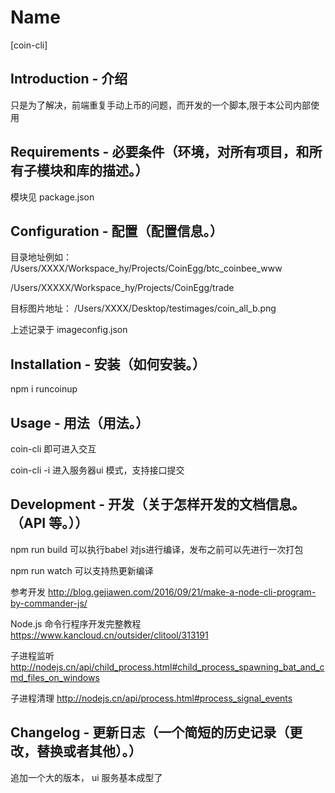 # Name

[coin-cli]

## Introduction - 介绍

只是为了解决，前端重复手动上币的问题，而开发的一个脚本,限于本公司内部使用

## Requirements - 必要条件（环境，对所有项目，和所有子模块和库的描述。）

模块见 package.json

## Configuration - 配置（配置信息。）

目录地址例如： /Users/XXXX/Workspace_hy/Projects/CoinEgg/btc_coinbee_www

/Users/XXXXX/Workspace_hy/Projects/CoinEgg/trade

目标图片地址： /Users/XXXX/Desktop/testimages/coin_all_b.png

上述记录于 imageconfig.json


## Installation - 安装（如何安装。）

npm i runcoinup

## Usage - 用法（用法。）

coin-cli 即可进入交互

coin-cli -i 进入服务器ui 模式，支持接口提交

## Development - 开发（关于怎样开发的文档信息。（API 等。））

npm run build  可以执行babel 对js进行编译，发布之前可以先进行一次打包

npm run watch  可以支持热更新编译

参考开发 
http://blog.gejiawen.com/2016/09/21/make-a-node-cli-program-by-commander-js/

Node.js 命令行程序开发完整教程
https://www.kancloud.cn/outsider/clitool/313191

子进程监听
http://nodejs.cn/api/child_process.html#child_process_spawning_bat_and_cmd_files_on_windows

子进程清理
http://nodejs.cn/api/process.html#process_signal_events

## Changelog - 更新日志（一个简短的历史记录（更改，替换或者其他）。）
追加一个大的版本， ui 服务基本成型了


